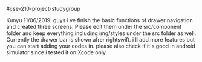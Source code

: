 #cse-210-project-studygroup

Kunyu 11/06/2019: 
guys i ve finish the basic functions of drawer navigation and created three screens. Please edit them under the src/component folder and keep everything including img/styles under the src folder as well. Currently the drawer bar is shown afrer rightswift. i ll add more features but you can start adding your codes in. please also check if it's good in android simulator since i tested it on Xcode only.

